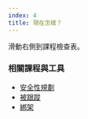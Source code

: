 ```yaml
---
index: 4
title: 現在怎樣？
---
```

滑動右側到課程檢查表。

### 相關課程與工具

*   [安全性規劃](umbrella://assess-your-risk/security-planning)
*   [被跟蹤](umbrella://work/being-followed/beginner)
*   [綁架](umbrella://incident-response/kidnapping/beginner)